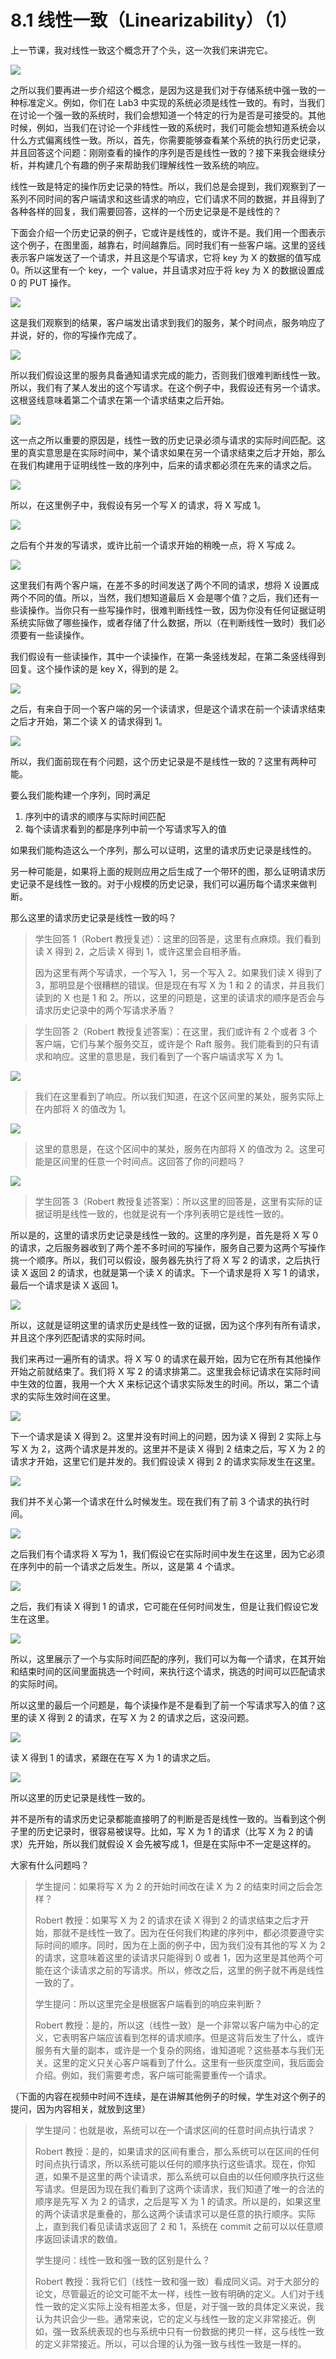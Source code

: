 # 8.1 线性一致（Linearizability）（1）

上一节课，我对线性一致这个概念开了个头，这一次我们来讲完它。

![](<../assets/image (101).png>)

之所以我们要再进一步介绍这个概念，是因为这是我们对于存储系统中强一致的一种标准定义。例如，你们在 Lab3 中实现的系统必须是线性一致的。有时，当我们在讨论一个强一致的系统时，我们会想知道一个特定的行为是否是可接受的。其他时候，例如，当我们在讨论一个非线性一致的系统时，我们可能会想知道系统会以什么方式偏离线性一致。所以，首先，你需要能够查看某个系统的执行历史记录，并且回答这个问题：刚刚查看的操作的序列是否是线性一致的？接下来我会继续分析，并构建几个有趣的例子来帮助我们理解线性一致系统的响应。

线性一致是特定的操作历史记录的特性。所以，我们总是会提到，我们观察到了一系列不同时间的客户端请求和这些请求的响应，它们请求不同的数据，并且得到了各种各样的回复，我们需要回答，这样的一个历史记录是不是线性的？

下面会介绍一个历史记录的例子，它或许是线性的，或许不是。我们用一个图表示这个例子，在图里面，越靠右，时间越靠后。同时我们有一些客户端。这里的竖线表示客户端发送了一个请求，并且这是个写请求，它将 key 为 X 的数据的值写成 0。所以这里有一个 key，一个 value，并且请求对应于将 key 为 X 的数据设置成 0 的 PUT 操作。

![](<../assets/image (102).png>)

这是我们观察到的结果，客户端发出请求到我们的服务，某个时间点，服务响应了并说，好的，你的写操作完成了。

![](<../assets/image (103).png>)

所以我们假设这里的服务具备通知请求完成的能力，否则我们很难判断线性一致。所以，我们有了某人发出的这个写请求。在这个例子中，我假设还有另一个请求。这根竖线意味着第二个请求在第一个请求结束之后开始。

![](<../assets/image (104).png>)

这一点之所以重要的原因是，线性一致的历史记录必须与请求的实际时间匹配。这里的真实意思是在实际时间中，某个请求如果在另一个请求结束之后才开始，那么在我们构建用于证明线性一致的序列中，后来的请求都必须在先来的请求之后。

![](<../assets/image (105).png>)

所以，在这里例子中，我假设有另一个写 X 的请求，将 X 写成 1。

![](<../assets/image (106).png>)

之后有个并发的写请求，或许比前一个请求开始的稍晚一点，将 X 写成 2。

![](<../assets/image (107).png>)

这里我们有两个客户端，在差不多的时间发送了两个不同的请求，想将 X 设置成两个不同的值。所以，当然，我们想知道最后 X 会是哪个值？之后，我们还有一些读操作。当你只有一些写操作时，很难判断线性一致，因为你没有任何证据证明系统实际做了哪些操作，或者存储了什么数据，所以（在判断线性一致时）我们必须要有一些读操作。

我们假设有一些读操作，其中一个读操作，在第一条竖线发起，在第二条竖线得到回复。这个操作读的是 key X，得到的是 2。

![](<../assets/image (108).png>)

之后，有来自于同一个客户端的另一个读请求，但是这个请求在前一个读请求结束之后才开始，第二个读 X 的请求得到 1。

![](<../assets/image (111).png>)

所以，我们面前现在有个问题，这个历史记录是不是线性一致的？这里有两种可能。

要么我们能构建一个序列，同时满足

1. 序列中的请求的顺序与实际时间匹配
2. 每个读请求看到的都是序列中前一个写请求写入的值

如果我们能构造这么一个序列，那么可以证明，这里的请求历史记录是线性的。

另一种可能是，如果将上面的规则应用之后生成了一个带环的图，那么证明请求历史记录不是线性一致的。对于小规模的历史记录，我们可以遍历每个请求来做判断。

那么这里的请求历史记录是线性一致的吗？

> 学生回答 1（Robert 教授复述）：这里的回答是，这里有点麻烦。我们看到读 X 得到 2，之后读 X 得到 1，或许这里会自相矛盾。
>
> 因为这里有两个写请求，一个写入 1，另一个写入 2。如果我们读 X 得到了 3，那明显是个很糟糕的错误。但是现在有写 X 为 1 和 2 的请求，并且我们读到的 X 也是 1 和 2。所以，这里的问题是，这里的读请求的顺序是否会与请求历史记录中的两个写请求矛盾？

> 学生回答 2（Robert 教授复述答案）：在这里，我们或许有 2 个或者 3 个客户端，它们与某个服务交互，或许是个 Raft 服务。我们能看到的只有请求和响应。这里的意思是，我们看到了一个客户端请求写 X 为 1。

![](<../assets/image (112).png>)

> 我们在这里看到了响应。所以我们知道，在这个区间里的某处，服务实际上在内部将 X 的值改为 1。

![](<../assets/image (113).png>)

> 这里的意思是，在这个区间中的某处，服务在内部将 X 的值改为 2。这里可能是区间里的任意一个时间点。这回答了你的问题吗？

![](<../assets/image (114).png>)

> 学生回答 3（Robert 教授复述答案）：所以这里的回答是，这里有实际的证据证明是线性一致的，也就是说有一个序列表明它是线性一致的。

所以是的，这里的请求历史记录是线性一致的。这里的序列是，首先是将 X 写 0 的请求，之后服务器收到了两个差不多时间的写操作，服务自己要为这两个写操作挑一个顺序。所以，我们可以假设，服务器先执行了将 X 写 2 的请求，之后执行读 X 返回 2 的请求，也就是第一个读 X 的请求。下一个请求是将 X 写 1 的请求，最后一个请求是读 X 返回 1。

![](<../assets/image (119).png>)

所以，这就是证明这里的请求历史是线性一致的证据，因为这个序列有所有请求，并且这个序列匹配请求的实际时间。

我们来再过一遍所有的请求。将 X 写 0 的请求在最开始，因为它在所有其他操作开始之前就结束了。我们将 X 写 2 的请求排第二。这里我会标记请求在实际时间中生效的位置，我用一个大 X 来标记这个请求实际发生的时间。所以，第二个请求的实际生效时间在这里。

![](<../assets/image (118).png>)

下一个请求是读 X 得到 2。这里并没有时间上的问题，因为读 X 得到 2 实际上与写 X 为 2，这两个请求是并发的。这里并不是读 X 得到 2 结束之后，写 X 为 2 的请求才开始，这里它们是并发的。我们假设读 X 得到 2 的请求实际发生在这里。

![](<../assets/image (117).png>)

我们并不关心第一个请求在什么时候发生。现在我们有了前 3 个请求的执行时间。

![](<../assets/image (120).png>)

之后我们有个请求将 X 写为 1，我们假设它在实际时间中发生在这里，因为它必须在序列中的前一个请求之后发生。所以，这是第 4 个请求。

![](<../assets/image (121).png>)

之后，我们有读 X 得到 1 的请求，它可能在任何时间发生，但是让我们假设它发生在这里。

![](<../assets/image (122).png>)

所以，这里展示了一个与实际时间匹配的序列，我们可以为每一个请求，在其开始和结束时间的区间里面挑选一个时间，来执行这个请求，挑选的时间可以匹配请求的实际时间。

所以这里的最后一个问题是，每个读操作是不是看到了前一个写请求写入的值？这里的读 X 得到 2 的请求，在写 X 为 2 的请求之后，这没问题。&#x20;

![](<../assets/image (123).png>)

读 X 得到 1 的请求，紧跟在在写 X 为 1 的请求之后。

![](<../assets/image (124).png>)

所以这里的历史记录是线性一致的。

并不是所有的请求历史记录都能直接明了的判断是否是线性一致的。当看到这个例子里的历史记录时，很容易被误导。比如，写 X 为 1 的请求（比写 X 为 2 的请求）先开始，所以我们就假设 X 会先被写成 1，但是在实际中不一定是这样的。

大家有什么问题吗？

> 学生提问：如果将写 X 为 2 的开始时间改在读 X 为 2 的结束时间之后会怎样？
>
> Robert 教授：如果写 X 为 2 的请求在读 X 得到 2 的请求结束之后才开始，那就不是线性一致了。因为在任何我们构建的序列中，都必须要遵守实际时间的顺序。同时，因为在上面的例子中，因为我们没有其他的写 X 为 2 的请求，这意味着这里的读请求只能得到 0 或者 1，因为这里是其他两个可能在这个读请求之前的写请求。所以，修改之后，这里的例子就不再是线性一致的了。
>
> 学生提问：所以这里完全是根据客户端看到的响应来判断？
>
> Robert 教授：是的，所以这（线性一致）是一个非常以客户端为中心的定义，它表明客户端应该看到怎样的请求顺序。但是这背后发生了什么，或许服务有大量的副本，或许是一个复杂的网络，谁知道呢？这些基本与我们无关。这里的定义只关心客户端看到了什么。这里有一些灰度空间，我后面会介绍。例如，我们需要考虑，客户端可能需要重传一个请求。

（下面的内容在视频中时间不连续，是在讲解其他例子的时候，学生对这个例子的提问，因为内容相关，就放到这里）

> 学生提问：也就是收，系统可以在一个请求区间的任意时间点执行请求？
>
> Robert 教授：是的，如果请求的区间有重合，那么系统可以在区间的任何时间点执行请求，所以系统可能以任何的顺序执行这些请求。现在，你知道，如果不是这里的两个读请求，那么系统可以自由的以任何顺序执行这些写请求。但是因为现在我们看到了这两个读请求，我们知道了唯一的合法的顺序是先写 X 为 2 的请求，之后是写 X 为 1 的请求。所以是的，如果这里的两个读请求是重叠的，那么这两个读请求可以是任意的执行顺序。实际上，直到我们看见读请求返回了 2 和 1，系统在 commit 之前可以以任意顺序返回读请求的数值。
>
> 学生提问：线性一致和强一致的区别是什么？
>
> Robert 教授：我将它们（线性一致和强一致）看成同义词。对于大部分的论文，尽管最近的论文可能不太一样，线性一致有明确的定义。人们对于线性一致的定义实际上没有相差太多，但是，对于强一致的具体定义来说，我认为共识会少一些。通常来说，它的定义与线性一致的定义非常接近。例如，强一致系统表现的也与系统中只有一份数据的拷贝一样，这与线性一致的定义非常接近。所以，可以合理的认为强一致与线性一致是一样的。
